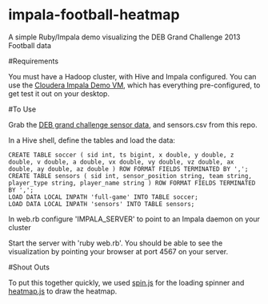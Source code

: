 impala-football-heatmap
=======================

A simple Ruby/Impala demo visualizing the DEB Grand Challenge 2013 Football data

#Requirements

You must have a Hadoop cluster, with Hive and Impala configured. You can use the [Cloudera Impala Demo VM](https://ccp.cloudera.com/display/SUPPORT/Cloudera\'s+Impala+Demo+VM), which has everything pre-configured, to get test it out on your desktop.

#To Use

Grab the [DEB grand challenge sensor data](http://www.orgs.ttu.edu/debs2013/index.php), and sensors.csv from this repo.

In a Hive shell, define the tables and load the data:

    CREATE TABLE soccer ( sid int, ts bigint, x double, y double, z double, v double, a double, vx double, vy double, vz double, ax double, ay double, az double ) ROW FORMAT FIELDS TERMINATED BY ',';
    CREATE TABLE sensors ( sid int, sensor_position string, team string, player_type string, player_name string ) ROW FORMAT FIELDS TERMINATED BY ',';
    LOAD DATA LOCAL INPATH 'full-game' INTO TABLE soccer;
    LOAD DATA LOCAL INPATH 'sensors' INTO TABLE sensors;

In web.rb configure 'IMPALA_SERVER' to point to an Impala daemon on your cluster

Start the server with 'ruby web.rb'. You should be able to see the visualization by pointing your browser at port 4567 on your server.

#Shout Outs

To put this together quickly, we used [spin.js](http://fgnass.github.com/spin.js/) for the loading spinner and [heatmap.js](http://www.patrick-wied.at/static/heatmapjs/) to draw the heatmap.
